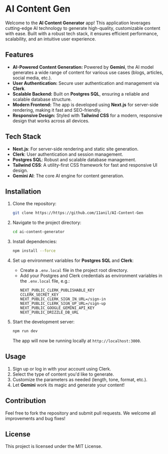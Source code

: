 
# AI Content Gen

Welcome to the **AI Content Generator** app! This application leverages cutting-edge AI technology to generate high-quality, customizable content with ease. Built with a robust tech stack, it ensures efficient performance, scalability, and an intuitive user experience.

## Features
- **AI-Powered Content Generation:** Powered by **Gemini**, the AI model generates a wide range of content for various use cases (blogs, articles, social media, etc.).
- **User Authentication:** Secure user authentication and management via **Clerk**.
- **Scalable Backend:** Built on **Postgres SQL**, ensuring a reliable and scalable database structure.
- **Modern Frontend:** The app is developed using **Next.js** for server-side rendering, making it fast and SEO-friendly.
- **Responsive Design:** Styled with **Tailwind CSS** for a modern, responsive design that works across all devices.

## Tech Stack
- **Next.js**: For server-side rendering and static site generation.
- **Clerk**: User authentication and session management.
- **Postgres SQL**: Robust and scalable database management.
- **Tailwind CSS**: A utility-first CSS framework for fast and responsive UI design.
- **Gemini AI**: The core AI engine for content generation.

## Installation

1. Clone the repository:
   ```bash
   git clone https://https://github.com/11anil/AI-Content-Gen
   ```

2. Navigate to the project directory:
   ```bash
   cd ai-content-generator
   ```

3. Install dependencies:
   ```bash
   npm install --force
   ```

4. Set up environment variables for **Postgres SQL** and **Clerk**:
   - Create a `.env.local` file in the project root directory.
   - Add your Postgres and Clerk credentials as environment variables in the `.env.local` file, e.g.:
     ```plaintext
     NEXT_PUBLIC_CLERK_PUBLISHABLE_KEY
     CCLERK_SECRET_KEY
     NEXT_PUBLIC_CLERK_SIGN_IN_URL=/sign-in
     NEXT_PUBLIC_CLERK_SIGN_UP_URL=/sign-up
     NEXT_PUBLIC_GOOGLE_GEMINI_API_KEY
     NEXT_PUBLIC_DRIZZLE_DB_URL
     ```

5. Start the development server:
   ```bash
   npm run dev
   ```

   The app will now be running locally at `http://localhost:3000`.

## Usage
1. Sign up or log in with your account using Clerk.
2. Select the type of content you'd like to generate.
3. Customize the parameters as needed (length, tone, format, etc.).
4. Let **Gemini** work its magic and generate your content!

## Contribution
Feel free to fork the repository and submit pull requests. We welcome all improvements and bug fixes!

## License
This project is licensed under the MIT License.



